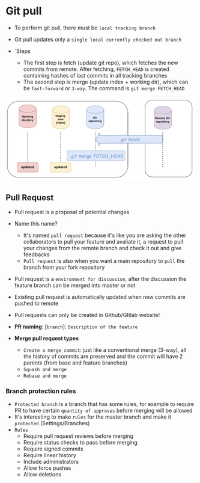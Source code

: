 # Git pull

- To perform git pull, there must be `local tracking branch`
- Git pull updates only a `single local currently checked out branch`

- `Steps
  - The first step is fetch (update git repo), which fetches the new commits from remote. After fetching, `FETCH_HEAD` is created containing hashes of last commits in all tracking branches
  - The second step is merge (update index + working dir), which can be `fast-forward` or `3-way`. The command is `git merge FETCH_HEAD`

![Git Pull](../images/git-pull.png)

## Pull Request

- Pull request is a proposal of potential changes
- Name this name?
  - It's named `pull request` because it's like you are asking the other collaborators to pull your feature and avaliate it, a request to pull your changes from the remote branch and check it out and give feedbacks
  - `Pull request` is also when you want a main repository to `pull` the branch from your fork repository
- Pull request is a `environment for discussion`, after the discussion the feature branch can be merged into master or not
- Existing pull request is automatically updated when new commits are pushed to remote
- Pull requests can only be created in Github/GItlab website!

- **PR naming**: [`branch`]: `Description of the feature`
- **Merge pull request types**
  - `Create a merge commit`: just like a conventional merge (3-way), all the history of commits are preserved and the commit will have 2 parents (from base and feature branches)
  - `Squash and merge`
  - `Rebase and merge`

### Branch protection rules

- `Protected branch` is a branch that has some rules, for example to require PR to have certain `quantity of approves` before merging will be allowed
- It's interesting to make `rules` for the master branch and make it `protected` (Settings/Branches)
- `Rules`
  - Require pull request reviews before merging
  - Require status checks to pass before merging
  - Require signed commits
  - Require linear history
  - Include administrators
  - Allow force pushes
  - Allow deletions
